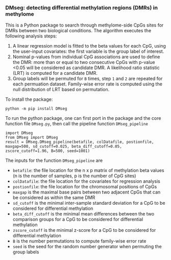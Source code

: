### DMseg: detecting differential methylation regions (DMRs) in methylome 


This is a Python package to search through methylome-side CpGs sites for DMRs between two biological conditions. The algorithm executes the following analysis steps:

1.  A linear regression model is fitted to the beta values for each CpG, using the user-input covariates: the first variable is the group label of interest.
2.  Nominal p-values from individual CpG associations are used to define the DMR: more than or equal to two consecutive CpGs with p-value <0.05 will be considered as candidate DMR. A likelihood ratio statistic (LRT) is computed for a candidate DMR.
3.  Group labels will be permuted for `B` times, step `1` and `2` are repeated for each permuation dataset. Family-wise error rate is computed using the null distribution of LRT based on permutation. 




To install the package: 

```
python -m pip install DMseg
```
To run the python package, one can first port in the package and the core function file `DMseg.py`, then call the pipeline function `DMseg_pipeline`

```
import DMseg
from DMseg import DMseg
result = DMseg.DMseg_pipeline(betafile, colDatafile, postionfile, maxgap=500, sd_cutoff=0.025, beta_diff_cutoff=0.05, zscore_cutoff=1.96, B=500, seed=1001)
```

The inputs for the function `DMseg_pipeline` are 
   * `betafile`: the file location for the n x p matrix of methylation beta values (n is the number of samples, p is the number of CpG sites)
   * `colDatafile`: the file location for the covariates for regression analysis
   * `postionfile`: the file location for the chromosomal positions of CpGs
   * `maxgap` is the maximal base pairs between two adjacent CpGs that can be considered as within the same DMR
   * `sd_cutoff` is the minimal inter-sample standard deviation for a CpG to be considered for differential methylation
   * `beta_diff_cutoff` is the minimal mean differences between the two comparison groups for a CpG to be considered for differential methylation
   * `zscore_cutoff` is the minimal z-score for a CpG to be considered for differential methylation
   * `B` is the number permutations to compute family-wise error rate 
   * `seed` is the seed for the random number generator when permuting the group labels

